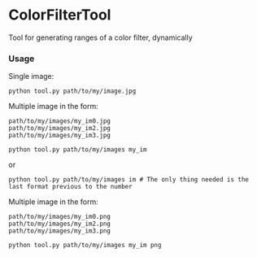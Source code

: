 # ColorFilterTool

Tool for generating ranges of a color filter, dynamically

### Usage

Single image:

    python tool.py path/to/my/image.jpg
    
Multiple image in the form:

    path/to/my/images/my_im0.jpg
    path/to/my/images/my_im2.jpg
    path/to/my/images/my_im3.jpg
    
    python tool.py path/to/my/images my_im
   
or

    python tool.py path/to/my/images im # The only thing needed is the last format previous to the number
    
    
    
Multiple image in the form:

    path/to/my/images/my_im0.png
    path/to/my/images/my_im2.png
    path/to/my/images/my_im3.png
    
    python tool.py path/to/my/images my_im png
